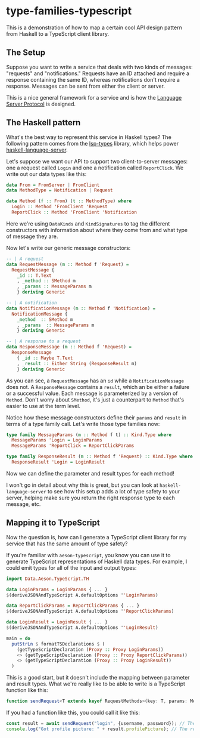# type-families-typescript

This is a demonstration of how to map a certain cool API design pattern from Haskell to a TypeScript client library.

## The Setup

Suppose you want to write a service that deals with two kinds of messages: "requests" and "notifications." Requests have an ID attached and require a response containing the same ID, whereas notifications don't require a response. Messages can be sent from either the client or server.

This is a nice general framework for a service and is how the [Language Server Protocol](https://microsoft.github.io/language-server-protocol/) is designed.

## The Haskell pattern

What's the best way to represent this service in Haskell types? The following pattern comes from the [lsp-types](https://github.com/alanz/lsp/tree/master/lsp-types) library, which helps power [haskell-language-server](https://github.com/haskell/haskell-language-server/).

Let's suppose we want our API to support two client-to-server messages: one a request called `Login` and one a notification called `ReportClick`. We write out our data types like this:

``` haskell
data From = FromServer | FromClient
data MethodType = Notification | Request

data Method (f :: From) (t :: MethodType) where
  Login :: Method 'FromClient 'Request
  ReportClick :: Method 'FromClient 'Notification
```

Here we're using `DataKinds` and `KindSignatures` to tag the different constructors with information about where they come from and what type of message they are.

Now let's write our generic message constructors:

``` haskell
-- | A request
data RequestMessage (m :: Method f 'Request) =
  RequestMessage {
    _id :: T.Text
    , _method :: SMethod m
    , _params :: MessageParams m
    } deriving Generic

-- | A notification
data NotificationMessage (m :: Method f 'Notification) =
  NotificationMessage {
    _method  :: SMethod m
    , _params  :: MessageParams m
    } deriving Generic

-- | A response to a request
data ResponseMessage (m :: Method f 'Request) =
  ResponseMessage
    { _id :: Maybe T.Text
    , _result :: Either String (ResponseResult m)
    } deriving Generic
```

As you can see, a `RequestMessage` has an `id` while a `NotificationMessage` does not. A `ResponseMessage` contains a `result`, which an be either a failure or a successful value. Each message is parameterized by a version of `Method`. Don't worry about `SMethod`, it's just a counterpart to `Method` that's easier to use at the term level.

Notice how these message constructors define their `params` and `result` in terms of a type family call. Let's write those type families now:

``` haskell
type family MessageParams (m :: Method f t) :: Kind.Type where
  MessageParams 'Login = LoginParams
  MessageParams 'ReportClick = ReportClickParams

type family ResponseResult (m :: Method f 'Request) :: Kind.Type where
  ResponseResult 'Login = LoginResult
```

Now we can define the parameter and result types for each method!

I won't go in detail about why this is great, but you can look at `haskell-language-server` to see how this setup adds a lot of type safety to your server, helping make sure you return the right response type to each message, etc.

## Mapping it to TypeScript

Now the question is, how can I generate a TypeScript client library for my service that has the same amount of type safety?

If you're familiar with `aeson-typescript`, you know you can use it to generate TypeScript representations of Haskell data types. For example, I could emit types for all of the input and output types:

``` haskell
import Data.Aeson.TypeScript.TH

data LoginParams = LoginParams { ... }
$(deriveJSONAndTypeScript A.defaultOptions ''LoginParams)

data ReportClickParams = ReportClickParams { ... }
$(deriveJSONAndTypeScript A.defaultOptions ''ReportClickParams)

data LoginResult = LoginResult { ... }
$(deriveJSONAndTypeScript A.defaultOptions ''LoginResult)

main = do
  putStrLn $ formatTSDeclarations $ (
    (getTypeScriptDeclaration (Proxy :: Proxy LoginParams))
    <> (getTypeScriptDeclaration (Proxy :: Proxy ReportClickParams))
    <> (getTypeScriptDeclaration (Proxy :: Proxy LoginResult))
  )
```

This is a good start, but it doesn't include the mapping between parameter and result types. What we're really like to be able to write is a TypeScript function like this:

``` typescript
function sendRequest<T extends keyof RequestMethods>(key: T, params: MessageParams<T>): Promise<ResponseResult<T>>;
```

If you had a function like this, you could call it like this:

``` typescript
const result = await sendRequest("login", {username, password}); // The message params are typechecked
console.log("Got profile picture: " + result.profilePicture); // The result is also typechecked!
```
